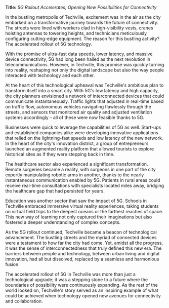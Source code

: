 **Title:** *5G Rollout Accelerates, Opening New Possibilities for Connectivity*

In the bustling metropolis of Techville, excitement was in the air as the city embarked on a transformative journey towards the future of connectivity. The streets were lined with workers clad in high-visibility vests, cranes hoisting antennas to towering heights, and technicians meticulously configuring cutting-edge equipment. The reason for this bustling activity? The accelerated rollout of 5G technology.

With the promise of ultra-fast data speeds, lower latency, and massive device connectivity, 5G had long been hailed as the next revolution in telecommunications. However, in Techville, this promise was quickly turning into reality, reshaping not only the digital landscape but also the way people interacted with technology and each other.

At the heart of this technological upheaval was Techville's ambitious plan to transform itself into a smart city. With 5G's low latency and high capacity, the city planners envisioned a network of interconnected devices that could communicate instantaneously. Traffic lights that adjusted in real-time based on traffic flow, autonomous vehicles navigating flawlessly through the streets, and sensors that monitored air quality and adjusted ventilation systems accordingly – all of these were now feasible thanks to 5G.

Businesses were quick to leverage the capabilities of 5G as well. Start-ups and established companies alike were developing innovative applications that relied on the lightning-fast speeds and low latency of the new network. In the heart of the city's innovation district, a group of entrepreneurs launched an augmented reality platform that allowed tourists to explore historical sites as if they were stepping back in time.

The healthcare sector also experienced a significant transformation. Remote surgeries became a reality, with surgeons in one part of the city expertly manipulating robotic arms in another, thanks to the nearly instantaneous communication enabled by 5G. Patients in rural areas could receive real-time consultations with specialists located miles away, bridging the healthcare gap that had persisted for years.

Education was another sector that saw the impact of 5G. Schools in Techville embraced immersive virtual reality experiences, taking students on virtual field trips to the deepest oceans or the farthest reaches of space. This new way of learning not only captured their imaginations but also fostered a deeper understanding of complex concepts.

As the 5G rollout continued, Techville became a beacon of technological advancement. The bustling streets and the myriad of connected devices were a testament to how far the city had come. Yet, amidst all the progress, it was the sense of interconnectedness that truly defined this new era. The barriers between people and technology, between urban living and digital innovation, had all but dissolved, replaced by a seamless and harmonious fusion.

The accelerated rollout of 5G in Techville was more than just a technological upgrade; it was a stepping stone to a future where the boundaries of possibility were continuously expanding. As the rest of the world looked on, Techville's story served as an inspiring example of what could be achieved when technology opened new avenues for connectivity and collaboration.
